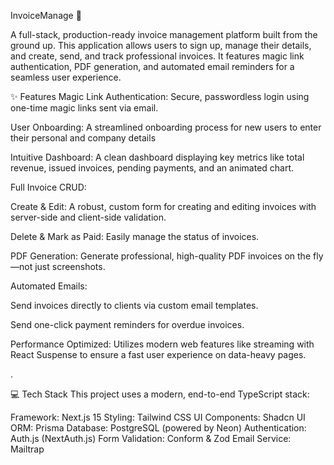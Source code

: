 InvoiceManage 📝

A full-stack, production-ready invoice management platform built from the ground up. This application allows users to sign up, manage their details, and create, send, and track professional invoices. It features magic link authentication, PDF generation, and automated email reminders for a seamless user experience.

✨ Features
Magic Link Authentication: Secure, passwordless login using one-time magic links sent via email.

User Onboarding: A streamlined onboarding process for new users to enter their personal and company details 

Intuitive Dashboard: A clean dashboard displaying key metrics like total revenue, issued invoices, pending payments, and an animated chart.

Full Invoice CRUD:

Create & Edit: A robust, custom form for creating and editing invoices with server-side and client-side validation.

Delete & Mark as Paid: Easily manage the status of invoices.

PDF Generation: Generate professional, high-quality PDF invoices on the fly—not just screenshots.

Automated Emails:

Send invoices directly to clients via custom email templates.

Send one-click payment reminders for overdue invoices.

Performance Optimized: Utilizes modern web features like streaming with React Suspense to ensure a fast user experience on data-heavy pages.

.

💻 Tech Stack
This project uses a modern, end-to-end TypeScript stack:

Framework: Next.js 15
Styling: Tailwind CSS
UI Components: Shadcn UI
ORM: Prisma
Database: PostgreSQL (powered by Neon)
Authentication: Auth.js (NextAuth.js)
Form Validation: Conform & Zod
Email Service: Mailtrap

